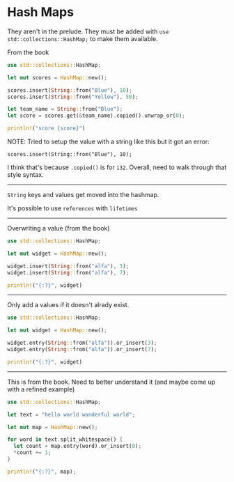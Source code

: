 # Hash Maps

They aren't in the prelude. They must
be added with `use std::collections::HashMap;`
to make them available.

From the book

```rust
use std::collections::HashMap;

let mut scores = HashMap::new();

scores.insert(String::from("Blue"), 10);
scores.insert(String::from("Yellow"), 50);

let team_name = String::from("Blue");
let score = scores.get(&team_name).copied().unwrap_or(0);

println!("score {score}")
```

NOTE: Tried to setup the value with a string
like this but it got an error:

```rust,noplayground
scores.insert(String::from("Blue"), 10);
```

I think that's because `.copied()` is for `i32`.
Overall, need to walk through that style syntax.

---

`String` keys and values get moved into the
hashmap.

It's possible to use `references` with
`lifetimes`

---

Overwriting a value (from the book)

```rust
use std::collections::HashMap;

let mut widget = HashMap::new();

widget.insert(String::from("alfa"), 3);
widget.insert(String::from("alfa"), 7);

println!("{:?}", widget)
```

---

Only add a values if it doesn't alrady
exist.

```rust
use std::collections::HashMap;

let mut widget = HashMap::new();

widget.entry(String::from("alfa")).or_insert(3);
widget.entry(String::from("alfa")).or_insert(7);

println!("{:?}", widget)
```

---

This is from the book. Need to better
understand it (and maybe come up with
a refined example)

```rust
use std::collections::HashMap;

let text = "hello world wonderful world";

let mut map = HashMap::new();

for word in text.split_whitespace() {
  let count = map.entry(word).or_insert(0);
  *count += 1;
}

println!("{:?}", map);
```
